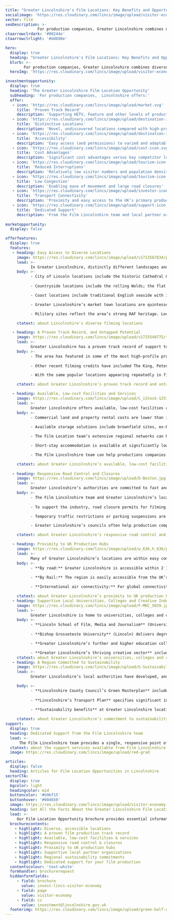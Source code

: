 ```yaml
---
title: "Greater Lincolnshire's Film Locations: Key Benefits and Opportunities"
socialimage: 'https://res.cloudinary.com/lincs/image/upload/visitor-economy-header.png'
sector: film
seoDescription: >-
              For production companies, Greater Lincolnshire combines diverse locations and a proven track record with affordability, accessibility and dedicated support from the Film Lincolnshire team.
ctaarrowclrdark: '#80244e'             
ctaarrowclrlight: '#dd898e'             

hero:
  display: true
  heading: "Greater Lincolnshire's Film Locations: Key Benefits and Opportunities"
  blurb: >-
        For production companies, Greater Lincolnshire combines diverse locations and a proven track record with affordability, accessibility and dedicated support from the Film Lincolnshire team.
  heroImg: 'https://res.cloudinary.com/lincs/image/upload/visitor-economy-header.png'

investmentopportunity:
  display: true
  heading: 'The Greater Lincolnshire Film Location Opportunity'
  subheading: 'For production companies,  Lincolnshire offers:'
  offer:
   - icon: 'https://res.cloudinary.com/lincs/image/upload/market.svg'
     title: 'Proven Track Record'
     description: 'Supporting HETV, Feature and other levels of production' 
   - icon: 'https://res.cloudinary.com/lincs/image/upload/destination-icon.svg'
     title: 'Distinctive Locations'
     description: 'Novel, undiscovered locations compared with high-profile UK regions'
   - icon: 'https://res.cloudinary.com/lincs/image/upload/destination-icon.svg'
     title: 'Accessibility'
     description: 'Easy access (and permissions) to varied and adaptable filming locations'           
   - icon: 'https://res.cloudinary.com/lincs/image/upload/cost-icon.svg'
     title: 'Cost Advantages'
     description: 'Significant cost advantages versus key competitor locations'
   - icon: 'https://res.cloudinary.com/lincs/image/upload/tourism-icon.svg'
     title: 'Reduced Interruptions'
     description: 'Relatively low visitor numbers and population densities'
   - icon: 'https://res.cloudinary.com/lincs/image/upload/tourism-icon.svg'
     title: 'Low Congestion'
     description: 'Enabling ease of movement and large road closures'     
   - icon: 'https://res.cloudinary.com/lincs/image/upload/investor-icon.svg'
     title: 'Transport Connectivity'
     description: 'Proximity and easy access to the UK’s primary production hubs'
   - icon: 'https://res.cloudinary.com/lincs/image/upload/support-icon.svg'
     title: 'Dedicated Support'
     description: 'From the Film Lincolnshire team and local partner organisations'    
             
marketopportunity:
  display: false

offerfeatures:
  display: true
  features:
   - heading: Easy Access to Diverse Locations
     image: https://res.cloudinary.com/lincs/image/upload/v1713567834/place-to-live-1.jpg
     lead: >-
           In Greater Lincolnshire, distinctly different landscapes and filming locations are accessible within small areas, with low visitor numbers, populations and congestion levels. For production companies, this means less time spent travelling and lower costs.
     body: >-
           - City of Lincoln locations include the historic Cathedral Quarter, Lincoln Cathedral, the Norman Lincoln Castle, and the Victorian Prison. 
  
           - Countryside locations include the rolling Wolds; the flat Fenlands; quaint, ‘typically English’ villages and hamlets; castles, stately homes and ancient abbeys.

           - Coast locations include traditional English seaside with iconic piers, fairgrounds and amusement arcades; and unspoilt natural coast with miles of empty beaches, vast skies and wild nature reserves.

           - Greater Lincolnshire’s market town locations are quintessentially English, with a wealth of historic streets and architectural styles, as well as river- and canal-side views.

           - Military sites reflect the area’s strong RAF heritage. Locations include disused airfields and buildings, as well as working bases and military museums.

     ctatext: about Lincolnshire's diverse filming locations 

   - heading: A Proven Track Record, and Untapped Potential
     image: https://res.cloudinary.com/lincs/image/upload/v1725549775/theking.jpg
     lead: >-
           Greater Lincolnshire has a proven track record of support to HETV, Feature and other levels of production.
     body: >-
           - The area has featured in some of the most high-profile productions of recent years, with filming credits including The Crown, Napoleon and The Da Vinci Code. 
  
           - Other recent filming credits have included The King, Peterloo, Downton Abbey, Atonement, This is England, and Pride and Prejudice.

           - With the same popular locations appearing repeatedly in films and dramas, Greater Lincolnshire offers novel, undiscovered locations – providing fresher, more distinctive settings for productions.

     ctatext: about Greater Lincolnshire’s proven track record and untapped potential  

   - heading: Available, Low-cost Facilities and Services
     image: https://res.cloudinary.com/lincs/image/upload/C_iStock-1251271461.jpg
     lead: >-
           Greater Lincolnshire offers available, low-cost facilities and services including land and property for equipment storage; parking for multiple large vehicles; accommodation and catering – enabling more efficient and profitable productions.
     body: >-
           - Commercial land and property rental costs are lower than in other popular UK locations.
  
           - Available storage solutions include brownfield sites, ex-RAF airfields and industrial units.

           - The Film Location team’s extensive regional networks can help companies source suitable space and premises.

           - Short-stay accommodation is available at significantly lower cost than in other, popular UK locations for film production.

           - The Film Lincolnshire team can help productions companies negotiate favourable rates for accommodation, catering and other local services.

     ctatext: about Greater Lincolnshire’s available, low-cost facilities and services  
     
   - heading: Responsive Road Control and Closures
     image: https://res.cloudinary.com/lincs/image/upload/D-Boston.jpg
     lead: >-
           Greater Lincolnshire’s authorities are committed to fast and efficient responses to road control and closure requests.
     body: >-
           - The Film Lincolnshire team and Greater Lincolnshire’s local authority highways teams are ready to assist production companies with advice and access arrangements. 
  
           - To support the industry, road closure permits for filming projects are expedited quickly and as a priority, with a focus on roads identified as cinematic.

           - Temporary traffic restrictions or parking suspensions are also expedited with shorter lead times than in many other areas.

           - Greater Lincolnshire’s councils often help production companies find alternative solutions without formal traffic orders, providing flexibility for crews while maintaining access for residents and visitors.

     ctatext: about Greater Lincolnshire’s responsive road control and closures     

   - heading: Proximity to UK Production Hubs
     image: https://res.cloudinary.com/lincs/image/upload/w_636,h_636/place-to-live-8.jpg
     lead: >-
           Many of Greater Lincolnshire’s locations are within easy commuting distance of the UK’s major production hubs – including London, Leeds and Manchester - delivering potential time and cost savings.
     body: >-
           - **By road:** Greater Lincolnshire is accessible within 2 1⁄2 hours from the major population centres of the Midlands and North of England, and within 2 3⁄4 hours from London.  
  
           - **By Rail:** The region is easily accessible from the UK’s major population centres. Lincoln can be reached within 2 hours from London and within 21⁄4 hours from Manchester. The south of the region can be reached from London in just over 1 hour. 

           - **International air connectivity:** For global connectivity, Humberside Airport offers frequent ‘hub-feeder’ services from and to Amsterdam Schiphol. Airports accessible within 2 hours’ drive time include East Midlands and Birmingham.

     ctatext: about Greater Lincolnshire’s proximity to UK production hubs
   - heading: Supportive Local Universities, Colleges and Creative Industries
     image: https://res.cloudinary.com/lincs/image/upload/F-MKC_5039.jpg
     lead: >-
           Greater Lincolnshire is home to universities, colleges and creative industry companies with solid film and drama credentials. They provide a source of local talent, and potential cost and time savings, for production companies seeking extra actors and crew.
     body: >-
           - **Lincoln School of Film, Media and Journalism** (University of Lincoln) delivers film production-related courses and equips students for work in the commercial sector. Industry-standard facilities include TV and radio studios, high-quality digital editing and finishing software, post-production facilities, and a 4K screening room and theatre. 
  
           - **Bishop Grosseteste University** (Lincoln) delivers degree and post-graduate courses in subjects including drama, music and business.

           - **Greater Lincolnshire’s further and higher education colleges** offer relevant courses including media production, creative media, and media and journalism.

           - **Greater Lincolnshire’s thriving creative sector** includes Lincoln Performing Arts Centre and a £3 million project to develop a creative hub in Lincoln, incorporating studios and working spaces.           
     ctatext: about Greater Lincolnshire’s universities, colleges and creative industries 
   - heading: A Region Committed to Sustainability
     image: https://res.cloudinary.com/lincs/image/upload/G-Sustainability.jpg
     lead: >-
           Greater Lincolnshire’s local authorities have developed, and are committed to delivering, clear sustainability strategies – with the potential to help production companies achieve their own sustainability goals.

     body: >-
           - **Lincolnshire County Council’s Green Masterplan** includes firm commitments to reduce waste, maximise energy efficiency, and encourage low carbon and active forms of transport wherever possible - to promote sustainability across the county.
  
           - **Lincolnshire’s Transport Plan** specifies significant investments to improve cycle and walking routes, provide extra rail services to London, develop additional electric vehicle infrastructure, and improve local bus services.

           - **Sustainability benefits** at Greater Lincolnshire locations and venues include electric vehicle charging points, and the region is home to sustainable events companies.
          
     ctatext: about Greater Lincolnshire’s commitment to sustainability 
support:
  display: true
  heading: Dedicated Support from the Film Lincolnshire team
  lead: >-
      The Film Lincolnshire team provides a single, responsive point of contact for production companies, making it straightforward to find locations, negotiate permissions and permits, and access a range of local services.
  ctatext: about the support services available from Film Lincolnshire
  image: https://res.cloudinary.com/lincs/image/upload/red-grad

articles:
  display: false
  heading: Articles for Film Location Opportunities in Lincolnshire
sectorCTA:
  display: true
  bgcolor: light
  headingcolor: mid
  buttoncolor: '#b9bf15'
  buttonhover: '#004650'
  image: https://res.cloudinary.com/lincs/image/upload/visitor-economy-brochure.png
  heading: Get All the Facts About the Greater Lincolnshire Film Location Opportunity 
  lead: >-
     Our Film Location Opportunity brochure provides essential information and data for production companies considering and evaluating Greater Lincolnshire as a potential film location, including:                                       
  brochurecontents:
    - highlight: Diverse, accessible locations
    - highlight: A proven film production track record
    - highlight: Available, low-cost facilities & services
    - highlight: Responsive road control & closures
    - highlight: Proximity to UK production hubs
    - highlight: Supportive local partner organisations
    - highlight: Regional sustainability commitments
    - highlight: Dedicated support for your film production
  contentscolour: 'text-white'
  formhandler: brochurerequest
  hiddenformfields:
     - field: brochure
       value: invest-lincs-visitor-economy
     - field: page
       value: visitor-economy       
     - field: cc
       value: investment@lincolnshire.gov.uk  
  footerimg: https://res.cloudinary.com/lincs/image/upload/green-half-grad.png 
---
```



